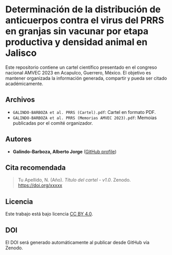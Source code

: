 # Determinación de la distribución de anticuerpos contra el virus del PRRS en granjas sin vacunar por etapa productiva y densidad animal en Jalisco

Este repositorio contiene un cartel científico presentado en el congreso nacional AMVEC 2023 en Acapulco, Guerrero, México. El objetivo es mantener organizada la información generada, compartir y pueda ser citado académicamente.

## Archivos

- `GALINDO-BARBOZA et al. PRRS (Cartel).pdf`: Cartel en formato PDF.
- `GALINDO-BARBOZA et al. PRRS (Memorias AMVEC 2023).pdf`: Memoias publicadas por el comité organizador.

## Autores

- **Galindo-Barboza, Alberto Jorge** ([GitHub profile](https://github.com/aljogaba))

## Cita recomendada

> Tu Apellido, N. (Año). *Título del cartel - v1.0*. Zenodo. https://doi.org/xxxxx

## Licencia

Este trabajo está bajo licencia [CC BY 4.0](https://creativecommons.org/licenses/by/4.0/).

## DOI

El DOI será generado automáticamente al publicar desde GitHub vía Zenodo.
